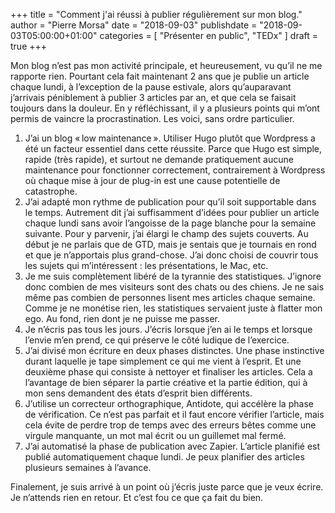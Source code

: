 +++
title      = "Comment j'ai réussi à publier régulièrement sur mon blog."
author     = "Pierre Morsa"
date        = "2018-09-03"
publishdate = "2018-09-03T05:00:00+01:00" 
categories = [ "Présenter en public", "TEDx" ]
draft      = true
+++

Mon blog n’est pas mon activité principale, et heureusement, vu qu’il ne me rapporte rien. Pourtant cela fait maintenant 2 ans que je publie un article chaque lundi, à l’exception de la pause estivale, alors qu’auparavant j’arrivais péniblement à publier 3 articles par an, et que cela se faisait toujours dans la douleur. En y réfléchissant, il y a plusieurs points qui m’ont permis de vaincre la procrastination. Les voici, sans ordre particulier. 

1. J’ai un blog « low maintenance ». Utiliser Hugo plutôt que Wordpress a été un facteur essentiel dans cette réussite. Parce que Hugo est simple, rapide (très rapide), et surtout ne demande pratiquement aucune maintenance pour fonctionner correctement, contrairement à Wordpress où chaque mise à jour de plug-in est une cause potentielle de catastrophe.
2. J’ai adapté mon rythme de publication pour qu’il soit supportable dans le temps. Autrement dit j’ai suffisamment d’idées pour publier un article chaque lundi sans avoir l’angoisse de la page blanche pour la semaine suivante. Pour y parvenir, j’ai élargi le champ des sujets couverts. Au début je ne parlais que de GTD, mais je sentais que je tournais en rond et que je n’apportais plus grand-chose. J’ai donc choisi de couvrir tous les sujets qui m’intéressent : les présentations, le Mac, etc.
3. Je me suis complètement libéré de la tyrannie des statistiques. J’ignore donc combien de mes visiteurs sont des chats ou des chiens. Je ne sais même pas combien de personnes lisent mes articles chaque semaine. Comme je ne monétise rien, les statistiques servaient juste à flatter mon ego. Au fond, rien dont je ne puisse me passer.
4. Je n’écris pas tous les jours. J’écris lorsque j’en ai le temps et lorsque l’envie m’en prend, ce qui préserve le côté ludique de l’exercice. 
5. J’ai divisé mon écriture en deux phases distinctes. Une phase instinctive durant laquelle je tape simplement ce qui me vient à l’esprit. Et une deuxième phase qui consiste à nettoyer et finaliser les articles. Cela a l’avantage de bien séparer la partie créative et la partie édition, qui à mon sens demandent des états d’esprit bien différents.
6. J’utilise un correcteur orthographique, Antidote, qui accélère la phase de vérification. Ce n’est pas parfait et il faut encore vérifier l’article, mais cela évite de perdre trop de temps avec des erreurs bêtes comme une virgule manquante, un mot mal écrit ou un guillemet mal fermé.
7. J’ai automatisé la phase de publication avec Zapier. L’article planifié est publié automatiquement chaque lundi. Je peux planifier des articles plusieurs semaines à l’avance.

Finalement, je suis arrivé à un point où j’écris juste parce que je veux écrire. Je n’attends rien en retour. Et c’est fou ce que ça fait du bien.
